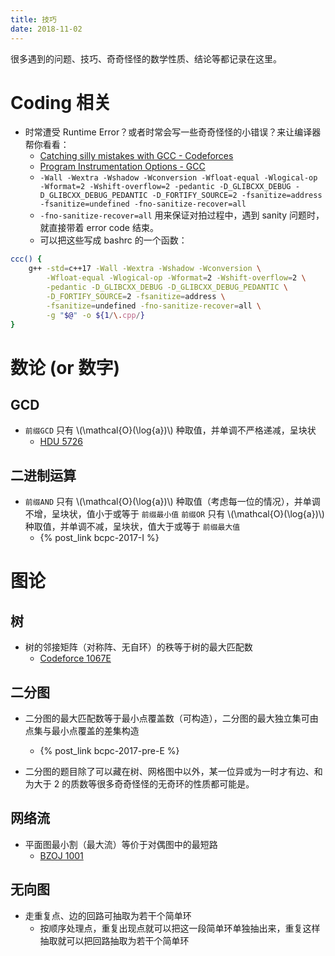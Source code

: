 ```yaml
---
title: 技巧
date: 2018-11-02
---
```


很多遇到的问题、技巧、奇奇怪怪的数学性质、结论等都记录在这里。

<!-- more -->

<!-- toc -->

# Coding 相关

- 时常遭受 Runtime Error？或者时常会写一些奇奇怪怪的小错误？来让编译器帮你看看：
    + [Catching silly mistakes with GCC - Codeforces](https://codeforces.com/blog/entry/15547)
    + [Program Instrumentation Options - GCC](https://gcc.gnu.org/onlinedocs/gcc/Instrumentation-Options.html)
    + `-Wall -Wextra -Wshadow -Wconversion -Wfloat-equal -Wlogical-op -Wformat=2 -Wshift-overflow=2 -pedantic -D_GLIBCXX_DEBUG -D_GLIBCXX_DEBUG_PEDANTIC -D_FORTIFY_SOURCE=2 -fsanitize=address -fsanitize=undefined -fno-sanitize-recover=all`
    + `-fno-sanitize-recover=all` 用来保证对拍过程中，遇到 sanity 问题时，就直接带着 error code 结束。
    + 可以把这些写成 bashrc 的一个函数：
```bash
ccc() {
    g++ -std=c++17 -Wall -Wextra -Wshadow -Wconversion \
        -Wfloat-equal -Wlogical-op -Wformat=2 -Wshift-overflow=2 \
        -pedantic -D_GLIBCXX_DEBUG -D_GLIBCXX_DEBUG_PEDANTIC \
        -D_FORTIFY_SOURCE=2 -fsanitize=address \
        -fsanitize=undefined -fno-sanitize-recover=all \
        -g "$@" -o ${1/\.cpp/}
}
```


# 数论 (or 数字)

## GCD
- `前缀GCD` 只有 \\(\mathcal{O}(\log{a})\\) 种取值，并单调不严格递减，呈块状
    + [HDU 5726](http://acm.hdu.edu.cn/showproblem.php?pid=5726)

## 二进制运算
- `前缀AND` 只有 \\(\mathcal{O}(\log{a})\\) 种取值（考虑每一位的情况），并单调不增，呈块状，值小于或等于 `前缀最小值`
  `前缀OR` 只有 \\(\mathcal{O}(\log{a})\\) 种取值，并单调不减，呈块状，值大于或等于 `前缀最大值`
    + {% post_link bcpc-2017-I %}


# 图论

## 树
- 树的邻接矩阵（对称阵、无自环）的秩等于树的最大匹配数
    + [Codeforce 1067E](https://codeforces.com/contest/1067/problem/E)

## 二分图
- 二分图的最大匹配数等于最小点覆盖数（可构造），二分图的最大独立集可由点集与最小点覆盖的差集构造
    + {% post_link bcpc-2017-pre-E %}

-  二分图的题目除了可以藏在树、网格图中以外，某一位异或为一时才有边、和为大于 2 的质数等很多奇奇怪怪的无奇环的性质都可能是。

## 网络流
- 平面图最小割（最大流）等价于对偶图中的最短路
    + [BZOJ 1001](https://www.lydsy.com/JudgeOnline/problem.php?id=1001)

## 无向图
- 走重复点、边的回路可抽取为若干个简单环
    + 按顺序处理点，重复出现点就可以把这一段简单环单独抽出来，重复这样抽取就可以把回路抽取为若干个简单环
